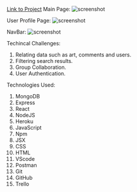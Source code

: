 
[Link to Project](https://atelier-collaboration.herokuapp.com
)
Main  Page:
![screenshot](https://i.imgur.com/aPydPtB.png)

User Profile Page:
![screenshot](https://i.imgur.com/D9VnuxF.png)

NavBar:
![screenshot](https://i.imgur.com/ez1UeVR.png)

Techincal Challenges:
1. Relating data such as art, comments and users.
2. Filtering search results.
3. Group Collaboration.
4. User Authentication.

Technologies Used:

1. MongoDB
2. Express
3. React
4. NodeJS
5. Heroku
6. JavaScript
7. Npm
8. JSX
9. CSS
10. HTML
11. VScode
12. Postman
13. Git
14. GitHub
15. Trello
